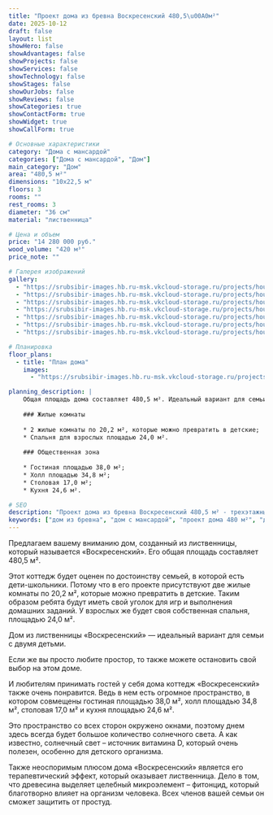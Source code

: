 ```yaml
---
title: "Проект дома из бревна Воскресенский 480,5\u00A0м²"
date: 2025-10-12
draft: false
layout: list
showHero: false
showAdvantages: false
showProjects: false
showServices: false
showTechnology: false
showStages: false
showOurJobs: false
showReviews: false
showCategories: true
showContactForm: true
showWidget: true
showCallForm: true

# Основные характеристики
category: "Дома с мансардой"
categories: ["Дома с мансардой", "Дом"]
main_category: "Дом"
area: "480,5 м²"
dimensions: "10x22,5 м"
floors: 3
rooms: ""
rest_rooms: 3
diameter: "36 см"
material: "лиственница"

# Цена и объем
price: "14 280 000 руб."
wood_volume: "420 м³"
price_note: ""

# Галерея изображений
gallery:
  - "https://srubsibir-images.hb.ru-msk.vkcloud-storage.ru/projects/houses/vosk-480/vosk-480-1.jpg"
  - "https://srubsibir-images.hb.ru-msk.vkcloud-storage.ru/projects/houses/vosk-480/vosk-480-2.jpg"
  - "https://srubsibir-images.hb.ru-msk.vkcloud-storage.ru/projects/houses/vosk-480/vosk-480-3.jpg"
  - "https://srubsibir-images.hb.ru-msk.vkcloud-storage.ru/projects/houses/vosk-480/vosk-480-4.jpg"
  - "https://srubsibir-images.hb.ru-msk.vkcloud-storage.ru/projects/houses/vosk-480/vosk-480-5.jpg"
  - "https://srubsibir-images.hb.ru-msk.vkcloud-storage.ru/projects/houses/vosk-480/vosk-480-6.jpg"
  - "https://srubsibir-images.hb.ru-msk.vkcloud-storage.ru/projects/houses/vosk-480/vosk-480-7.jpg"

# Планировка
floor_plans:
  - title: "План дома"
    images:
      - "https://srubsibir-images.hb.ru-msk.vkcloud-storage.ru/projects/houses/vosk-480/vosk-480-7.jpg"

planning_description: |
    Общая площадь дома составляет 480,5 м². Идеальный вариант для семьи с двумя детьми.
    
    ### Жилые комнаты
    
    * 2 жилые комнаты по 20,2 м², которые можно превратить в детские;
    * Спальня для взрослых площадью 24,0 м².
    
    ### Общественная зона
    
    * Гостиная площадью 38,0 м²;
    * Холл площадью 34,8 м²;
    * Столовая 17,0 м²;
    * Кухня 24,6 м².

# SEO
description: "Проект дома из бревна Воскресенский 480,5 м² - трехэтажный дом с мансардой из лиственницы с просторной общественной зоной и детскими комнатами. Диаметр бревна 36 см."
keywords: ["дом из бревна", "дом с мансардой", "проект дома 480 м²", "дом из лиственницы", "дом для семьи с детьми"]
---
```


Предлагаем вашему вниманию дом, созданный из лиственницы, который называется «Воскресенский». Его общая площадь составляет 480,5 м².

Этот коттедж будет оценен по достоинству семьей, в которой есть дети-школьники. Потому что в его проекте присутствуют две жилые комнаты по 20,2 м², которые можно превратить в детские. Таким образом ребята будут иметь свой уголок для игр и выполнения домашних заданий. У взрослых же будет своя собственная спальня, площадью 24,0 м².

Дом из лиственницы «Воскресенский» — идеальный вариант для семьи с двумя детьми.

Если же вы просто любите простор, то также можете остановить свой выбор на этом доме.

И любителям принимать гостей у себя дома коттедж «Воскресенский» также очень понравится. Ведь в нем есть огромное пространство, в котором совмещены гостиная площадью 38,0 м², холл площадью 34,8 м², столовая 17,0 м² и кухня площадью 24,6 м².

Это пространство со всех сторон окружено окнами, поэтому днем здесь всегда будет большое количество солнечного света. А как известно, солнечный свет – источник витамина D, который очень полезен, особенно для детского организма.

Также неоспоримым плюсом дома «Воскресенский» является его терапевтический эффект, который оказывает лиственница. Дело в том, что древесина выделяет целебный микроэлемент – фитонцид, который благотворно влияет на организм человека. Всех членов вашей семьи он сможет защитить от простуд.